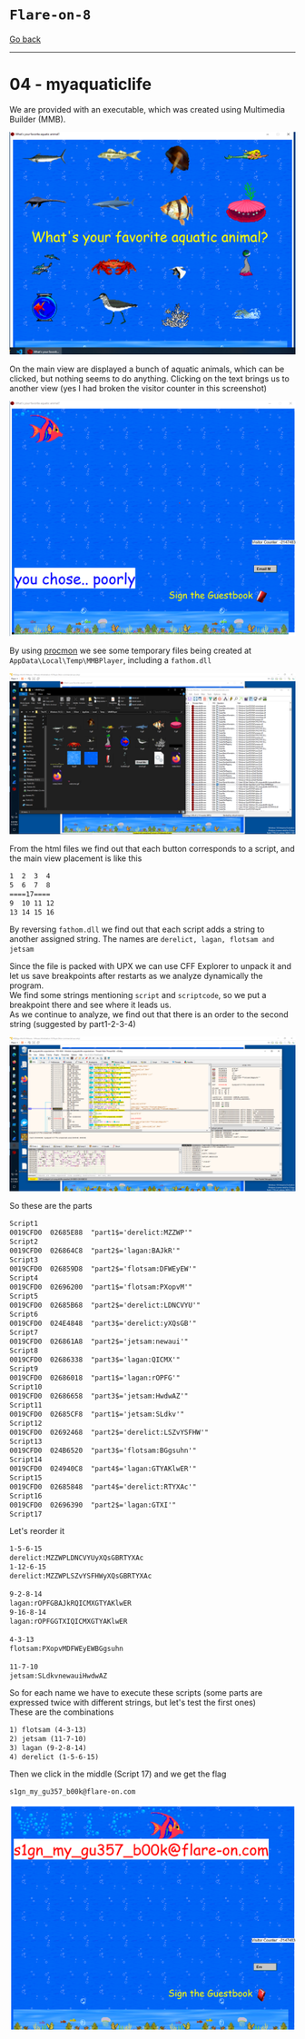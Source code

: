 # `Flare-on-8`

[Go back](../README.md)<hr/>

# 04 - myaquaticlife

We are provided with an executable, which was created using Multimedia Builder (MMB).<br>

![challenge](04.png)

On the main view are displayed a bunch of aquatic animals, which can be clicked, but nothing seems to do anything. Clicking on the text brings us to another view (yes I had broken the visitor counter in this screenshot)

![incorrect](incorrect.png)

By using [procmon](https://docs.microsoft.com/en-us/sysinternals/downloads/procmon) we see some temporary files being created at `AppData\Local\Temp\MMBPlayer`, including a `fathom.dll`

![tempfiles](tempfiles.png)


From the html files we find out that each button corresponds to a script, and the main view placement is like this
```
1  2  3  4
5  6  7  8
====17====
9  10 11 12
13 14 15 16
```

By reversing `fathom.dll` we find out that each script adds a string to another assigned string.
The names are `derelict, lagan, flotsam and jetsam`

Since the file is packed with UPX we can use CFF Explorer to unpack it and let us save breakpoints after restarts as we analyze dynamically the program.<br>
We find some strings mentioning `script` and `scriptcode`, so we put a breakpoint there and see where it leads us.<br>
As we continue to analyze, we find out that there is an order to the second string (suggested by part1-2-3-4)

![parts](parts.png)

So these are the parts
```
Script1
0019CFD0  02685E88  "part1$='derelict:MZZWP'"
Script2
0019CFD0  026864C8  "part2$='lagan:BAJkR'"
Script3
0019CFD0  026859D8  "part2$='flotsam:DFWEyEW'"
Script4
0019CFD0  02696200  "part1$='flotsam:PXopvM'"
Script5
0019CFD0  02685B68  "part2$='derelict:LDNCVYU'"
Script6
0019CFD0  024E4848  "part3$='derelict:yXQsGB'"
Script7
0019CFD0  026861A8  "part2$='jetsam:newaui'"
Script8
0019CFD0  02686338  "part3$='lagan:QICMX'"
Script9
0019CFD0  02686018  "part1$='lagan:rOPFG'"
Script10
0019CFD0  02686658  "part3$='jetsam:HwdwAZ'"
Script11
0019CFD0  02685CF8  "part1$='jetsam:SLdkv'"
Script12
0019CFD0  02692468  "part2$='derelict:LSZvYSFHW'"
Script13
0019CFD0  024B6520  "part3$='flotsam:BGgsuhn'"
Script14
0019CFD0  024940C8  "part4$='lagan:GTYAKlwER'"
Script15
0019CFD0  02685848  "part4$='derelict:RTYXAc'"
Script16
0019CFD0  02696390  "part2$='lagan:GTXI'"
Script17
```
Let's reorder it
```
1-5-6-15
derelict:MZZWPLDNCVYUyXQsGBRTYXAc
1-12-6-15
derelict:MZZWPLSZvYSFHWyXQsGBRTYXAc

9-2-8-14
lagan:rOPFGBAJkRQICMXGTYAKlwER
9-16-8-14
lagan:rOPFGGTXIQICMXGTYAKlwER

4-3-13
flotsam:PXopvMDFWEyEWBGgsuhn

11-7-10
jetsam:SLdkvnewauiHwdwAZ
```
So for each name we have to execute these scripts (some parts are expressed twice with different strings, but let's test the first ones)<br>
These are the combinations
```
1) flotsam (4-3-13)
2) jetsam (11-7-10)
3) lagan (9-2-8-14)
4) derelict (1-5-6-15)
```
Then we click in the middle (Script 17) and we get the flag
```
s1gn_my_gu357_b00k@flare-on.com
```

![flag](flag.png)
